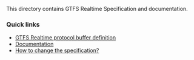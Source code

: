This directory contains GTFS Realtime Specification and documentation.

### Quick links
- [GTFS Realtime protocol buffer definition](proto/gtfs-realtime.proto)
- [Documentation](spec/en)
- [How to change the specification?](CHANGES.md)

